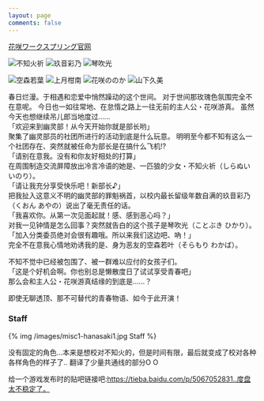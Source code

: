 ```yaml
---
layout: page
comments: false
---
```

[花咲ワークスプリング官网](http://sagaplanets.product.co.jp/works/hanasaki/)


<p><img src="/images/misc1-shiranui_inori.jpg" title="不知火祈" style="display: inline-block; ">
<img src="/images/misc1-kuon_ayano.jpg" title="玖音彩乃" style="display: inline-block; ">
<img src="/images/misc1-kotobuki_hikari.jpg" title="琴吹光" style="display: inline-block; ">
</p>
<p>
<img src="/images/misc1-soramori_wakaba.jpg" title="空森若葉" style="display: inline-block; ">
<img src="/images/misc1-kootsuki_kanna.jpg" title="上月柑南" style="display: inline-block; ">
<img src="/images/misc1-hanasaki_nonoka.jpg" title="花咲ののか" style="display: inline-block; ">
<img src="/images/misc1-yamashita_kumi.jpg" title="山下久美" style="display: inline-block; ">
</p>

春日烂漫。于相遇和恋爱中悄然躁动的这个世间。 对于世间那玫瑰色氛围完全不在意呢。 今日也一如往常地、在怠惰之路上一往无前的主人公・花咲游真。 虽然今天也想继续吊儿郎当地度过……<br>
「欢迎来到幽灵部！从今天开始你就是部长哟」<br>
聚集了幽灵部员的社团所进行的活动到底是什么玩意。 明明至今都不知有这么一个社团存在、突然就被任命为部长是在搞什么飞机!?<br>
「请别在意我。没有和你友好相处的打算」<br>
在周围制造交流屏障放出冷言冷语的她是、一匹狼的少女・不知火祈（しらぬい いのり）。<br>
「请让我充分享受快乐吧！新部长♪」<br>
把我扯入这意义不明的幽灵部的罪魁祸首，以校内最长留级年数自满的玖音彩乃（くおん あやの）说出了毫无责任的话。<br>
「我喜欢你。从第一次见面起就！感、感到恶心吗？」<br>
对我一见钟情是怎么回事？突然就告白的这个孩子是琴吹光（ことぶき ひかり）。<br>
「加入分类委员绝对会很有趣哦。所以来我们这边吧、吶！」<br>
完全不在意我心情地劝诱我的是、身为恶友的空森若叶（そらもり わかば）。

不知不觉中已经被包围了、被一群难以应付的女孩子们。<br>
「这是个好机会啊。你也别总是懒散度日了试试享受青春吧」<br>
那么会和主人公・花咲游真结缘的到底是……？

即使无聊透顶、那不可替代的青春物语、如今于此开演！

### Staff

{% img /images/misc1-hanasaki1.jpg Staff %}

没有固定的角色...本来是想校对不知火的，但是时间有限，最后就变成了校对各种各样角色的样子了.. 翻译了少量共通线的部分O O

给一个游戏发布时的贴吧链接吧:https://tieba.baidu.com/p/5067052831..度盘太不稳定了。

